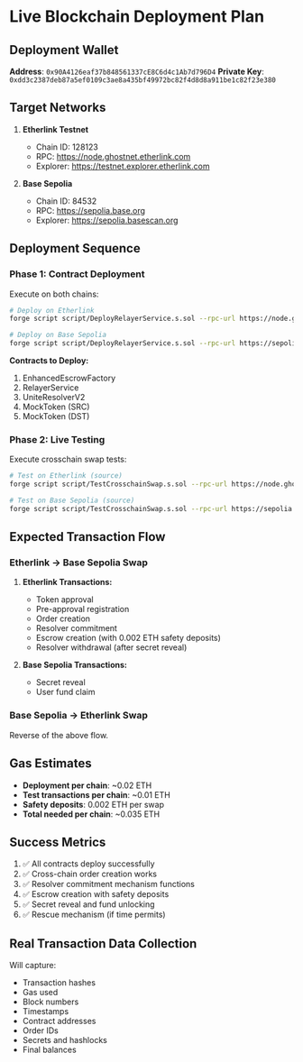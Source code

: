 # Live Blockchain Deployment Plan

## Deployment Wallet
**Address**: `0x90A4126eaf37b848561337cE8C6d4c1Ab7d796D4`
**Private Key**: `0xdd3c2387deb87a5ef0109c3ae8a435bf49972bc82f4d8d8a911be1c82f23e380`

## Target Networks
1. **Etherlink Testnet**
   - Chain ID: 128123
   - RPC: https://node.ghostnet.etherlink.com
   - Explorer: https://testnet.explorer.etherlink.com

2. **Base Sepolia**
   - Chain ID: 84532
   - RPC: https://sepolia.base.org
   - Explorer: https://sepolia.basescan.org

## Deployment Sequence

### Phase 1: Contract Deployment
Execute on both chains:

```bash
# Deploy on Etherlink
forge script script/DeployRelayerService.s.sol --rpc-url https://node.ghostnet.etherlink.com --broadcast --env-file .env.deployment

# Deploy on Base Sepolia
forge script script/DeployRelayerService.s.sol --rpc-url https://sepolia.base.org --broadcast --env-file .env.deployment
```

**Contracts to Deploy:**
1. EnhancedEscrowFactory
2. RelayerService
3. UniteResolverV2
4. MockToken (SRC)
5. MockToken (DST)

### Phase 2: Live Testing
Execute crosschain swap tests:

```bash
# Test on Etherlink (source)
forge script script/TestCrosschainSwap.s.sol --rpc-url https://node.ghostnet.etherlink.com --broadcast --env-file .env.deployment

# Test on Base Sepolia (source)
forge script script/TestCrosschainSwap.s.sol --rpc-url https://sepolia.base.org --broadcast --env-file .env.deployment
```

## Expected Transaction Flow

### Etherlink → Base Sepolia Swap

1. **Etherlink Transactions:**
   - Token approval
   - Pre-approval registration
   - Order creation
   - Resolver commitment
   - Escrow creation (with 0.002 ETH safety deposits)
   - Resolver withdrawal (after secret reveal)

2. **Base Sepolia Transactions:**
   - Secret reveal
   - User fund claim

### Base Sepolia → Etherlink Swap
Reverse of the above flow.

## Gas Estimates
- **Deployment per chain**: ~0.02 ETH
- **Test transactions per chain**: ~0.01 ETH
- **Safety deposits**: 0.002 ETH per swap
- **Total needed per chain**: ~0.035 ETH

## Success Metrics
1. ✅ All contracts deploy successfully
2. ✅ Cross-chain order creation works
3. ✅ Resolver commitment mechanism functions
4. ✅ Escrow creation with safety deposits
5. ✅ Secret reveal and fund unlocking
6. ✅ Rescue mechanism (if time permits)

## Real Transaction Data Collection
Will capture:
- Transaction hashes
- Gas used
- Block numbers
- Timestamps
- Contract addresses
- Order IDs
- Secrets and hashlocks
- Final balances